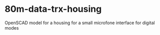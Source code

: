 # 80m-data-trx-housing
OpenSCAD model for a housing for a small microfone interface for digital modes
